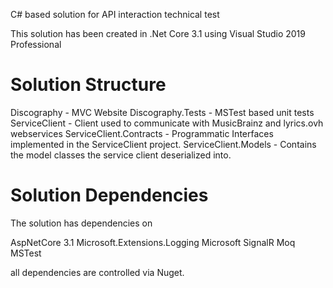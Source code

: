 C# based solution for API interaction technical test

This solution has been created in .Net Core 3.1 using Visual Studio 2019 Professional

Solution Structure
==================

Discography			    - MVC Website
Discography.Tests       - MSTest based unit tests
ServiceClient           - Client used to communicate with MusicBrainz and lyrics.ovh webservices
ServiceClient.Contracts - Programmatic Interfaces implemented in the ServiceClient project.
ServiceClient.Models    - Contains the model classes the service client deserialized into.

Solution Dependencies
=====================

The solution has dependencies on

AspNetCore 3.1
Microsoft.Extensions.Logging
Microsoft SignalR
Moq
MSTest

all dependencies are controlled via Nuget.
